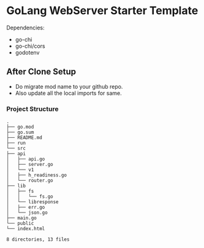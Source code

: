 # GoLang WebServer Starter Template

Dependencies:

- go-chi
- go-chi/cors
- godotenv

## After Clone Setup

- Do migrate mod name to your github repo.
- Also update all the local imports for same.

### Project Structure

```
.
├── go.mod
├── go.sum
├── README.md
├── run
└── src
├── api
│   ├── api.go
│   ├── server.go
│   └── v1
│   ├── h_readiness.go
│   └── router.go
├── lib
│   ├── fs
│   │   └── fs.go
│   └── libresponse
│   ├── err.go
│   └── json.go
├── main.go
└── public
└── index.html

8 directories, 13 files
```
